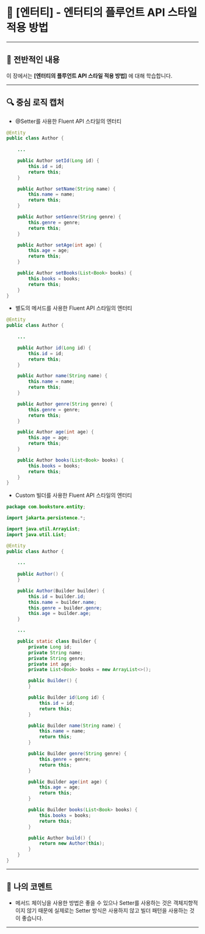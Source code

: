 # 📘 [엔터티] - 엔터티의 플루언트 API 스타일 적용 방법

---

## 📖 전반적인 내용

이 장에서는 **[엔터티의 플루언트 API 스타일 적용 방법]** 에 대해 학습합니다.

---

## 🔍 중심 로직 캡처

- @Setter를 사용한 Fluent API 스타일의 엔터티
```java
@Entity
public class Author {
    
    ...

    public Author setId(Long id) {
        this.id = id;
        return this;
    }

    public Author setName(String name) {
        this.name = name;
        return this;
    }

    public Author setGenre(String genre) {
        this.genre = genre;
        return this;
    }

    public Author setAge(int age) {
        this.age = age;
        return this;
    }

    public Author setBooks(List<Book> books) {
        this.books = books;
        return this;
    }
}
```

- 별도의 메서드를 사용한 Fluent API 스타일의 엔터티
```java
@Entity
public class Author {
    
    ...

    public Author id(Long id) {
        this.id = id;
        return this;
    }

    public Author name(String name) {
        this.name = name;
        return this;
    }

    public Author genre(String genre) {
        this.genre = genre;
        return this;
    }

    public Author age(int age) {
        this.age = age;
        return this;
    }

    public Author books(List<Book> books) {
        this.books = books;
        return this;
    }
}
```

- Custom 빌더를 사용한 Fluent API 스타일의 엔터티
```java
package com.bookstore.entity;

import jakarta.persistence.*;

import java.util.ArrayList;
import java.util.List;

@Entity
public class Author {
    
    ...
    
    public Author() {
    }

    public Author(Builder builder) {
        this.id = builder.id;
        this.name = builder.name;
        this.genre = builder.genre;
        this.age = builder.age;
    }

    ...

    public static class Builder {
        private Long id;
        private String name;
        private String genre;
        private int age;
        private List<Book> books = new ArrayList<>();

        public Builder() {
        }

        public Builder id(Long id) {
            this.id = id;
            return this;
        }

        public Builder name(String name) {
            this.name = name;
            return this;
        }

        public Builder genre(String genre) {
            this.genre = genre;
            return this;
        }

        public Builder age(int age) {
            this.age = age;
            return this;
        }

        public Builder books(List<Book> books) {
            this.books = books;
            return this;
        }

        public Author build() {
            return new Author(this);
        }
    }
}
```

---

## 💬 나의 코멘트
- 메서드 체이닝을 사용한 방법은 좋을 수 있으나 Setter를 사용하는 것은 객체지향적이지 않기 때문에 실제로는 Setter 방식은 사용하지 않고 빌더 패턴을 사용하는 것이 좋습니다.

---
